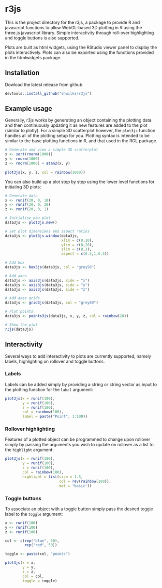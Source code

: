 
# r3js

This is the project directory for the r3js, a package to provide R and javascript functions to allow WebGL-based 3D plotting in R using the three.js javascript library. Simple interactivity through roll-over highlighting and toggle buttons is also supported.

Plots are built as html widgets, using the RStudio viewer panel to display the plots interactively. Plots can also be exported using the functions provided in the htmlwidgets package.

## Installation

Dowload the latest release from github:

```R
devtools::install_github("shwilks/r3js")
```


## Example usage

Generally, r3js works by generating an object containing the plotting data and then continuously updating it as new features are added to the plot (similar to plotly).  For a simple 3D scatterplot however, the `plot3js` function handles all of the plotting setup for you. Plotting syntax is intended to be similar to the base plotting functions in R, and that used in the RGL package.


```R
# Generate and view a simple 3D scatterplot
x <- sort(rnorm(1000))
y <- rnorm(1000)
z <- rnorm(1000) + atan2(x, y)
  
plot3js(x, y, z, col = rainbow(1000))
```


You can also build up a plot step by step using the lower level functions for initiating 3D plots:

```R
# Generate data
x <- runif(20, 0, 10)
y <- runif(20, 0, 20)
z <- runif(20, 0, 1)

# Initialise new plot
data3js <- plot3js.new()

# Set plot dimensions and aspect ratios
data3js <- plot3js.window(data3js,
                          xlim = c(0,10),
                          ylim = c(0,20),
                          zlim = c(0,1),
                          aspect = c(0.5,1,0.5))

# Add box
data3js <- box3js(data3js, col = "grey50")

# Add axes
data3js <- axis3js(data3js, side = "x")
data3js <- axis3js(data3js, side = "y")
data3js <- axis3js(data3js, side = "z")

# Add axes grids
data3js <- grid3js(data3js, col = "grey80")

# Plot points
data3js <- points3js(data3js, x, y, z, col = rainbow(20))

# Show the plot
r3js(data3js)
```

## Interactivity
Several ways to add interactivity to plots are currently supported, namely labels, highlighting on rollover and toggle buttons.

### Labels
Labels can be added simply by providing a string or string vector as input to the plotting function for the `label` argument:

```R
plot3js(x = runif(100),
        y = runif(100),
        z = runif(100),
        col = rainbow(100),
        label = paste("Point", 1:100))
```


### Rollover highlighting
Features of a plotted object can be programmed to change upon rollover simply by passing the arguments you wish to update on 
rollover as a list to the `highlight` argument:

```R
plot3js(x = runif(100),
        y = runif(100),
        z = runif(100),
        col = rainbow(100),
        highlight = list(size = 1.5,
                         col = rev(rainbow(100)),
                         mat = "basic"))
```


### Toggle buttons
To associate an object with a toggle button simply pass the desired toggle label to the `toggle` argument:

```R
x <- runif(100)
y <- runif(100)
z <- runif(100)

col <- c(rep("blue", 50),
         rep("red", 50))

toggle <- paste(col, "points")

plot3js(x = x,
        y = y,
        z = z,
        col = col,
        toggle = toggle)
```
